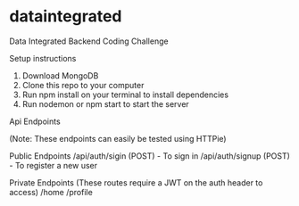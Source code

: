 # dataintegrated
Data Integrated Backend Coding Challenge 

Setup instructions 
1. Download MongoDB 
2. Clone this repo to your computer 
3. Run npm install on your terminal to install dependencies 
4. Run nodemon or npm start to start the server

Api Endpoints 

(Note: These endpoints can easily be tested using HTTPie) 

Public Endpoints
/api/auth/sigin (POST) - To sign in 
/api/auth/signup (POST) - To register a new user

Private Endpoints (These routes require a JWT on the auth header to access)
/home
/profile
